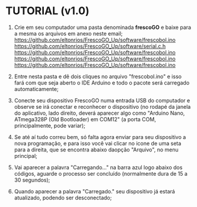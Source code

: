 #  TUTORIAL (v1.0)

1. Crie em seu computador uma pasta denominada **frescoGO** e baixe para a mesma os arquivos em anexo neste email;
<https://github.com/eltonrios/FrescoGO_Up/software/frescobol.ino>
<https://github.com/eltonrios/FrescoGO_Up/software/serial.c.h> 
<https://github.com/eltonrios/FrescoGO_Up/software/frescobol.ino> 
<https://github.com/eltonrios/FrescoGO_Up/software/frescobol.ino> 
<https://github.com/eltonrios/FrescoGO_Up/software/frescobol.ino> 
 
2. Entre nesta pasta e dê dois cliques no arquivo "frescobol.ino" e isso fará com que seja aberto o IDE Arduino e todo o pacote será carregado automaticamente;
3. Conecte seu dispositivo FrescoGO numa entrada USB do computador e observe se irá conectar e reconhecer o dispositivo (no rodapé da janela do aplicativo, lado direito, deverá aparecer algo como "Arduino Nano, ATmega328P (Old Bootloader) em COM12" (a porta COM, principalmente, pode variar);
4. Se até aí tudo correu bem, só falta agora enviar para seu dispositivo a nova programação, e para isso você vai clicar no icone de uma seta para a direita, que se encontra abaixo daopção "Arquivo", no menu principal;
5. Vai aparecer a palavra "Carregando..." na barra azul logo abaixo dos códigos, aguarde o processo ser concluído (normalmente dura de 15 a 30 segundos); 
6. Quando aparecer a palavra "Carregado." seu dispositivo já estará atualizado, podendo ser desconectado;
